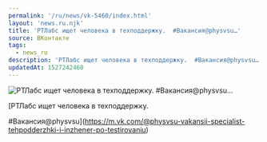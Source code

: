 ```yaml
---
permalink: '/ru/news/vk-5460/index.html'
layout: 'news.ru.njk'
title: 'РТЛабс ищет человека в техподдержку.  #Вакансия@physvsu…'
source: ВКонтакте
tags:
  - news_ru
description: 'РТЛабс ищет человека в техподдержку.  #Вакансия@physvsu…'
updatedAt: 1527242460
---
```

![РТЛабс ищет человека в техподдержку.  #Вакансия@physvsu…](https://sun9-26.userapi.com/impf/rpZBwqSrz3g0NIanBjlvUf-LD0SQyAgURJQDKQ/usp2RPQsz18.jpg?size=1280x855&quality=96&sign=5917349b76cdd78523db527dc37504cd&c_uniq_tag=rjOYVeX4ffl6fXpc5ArPe4LROeNrIVGzZyilag-BKfQ&type=album)

[РТЛабс ищет человека в техподдержку.

#Вакансия@physvsu](https://m.vk.com/@physvsu-vakansii-specialist-tehpodderzhki-i-inzhener-po-testirovaniu)
